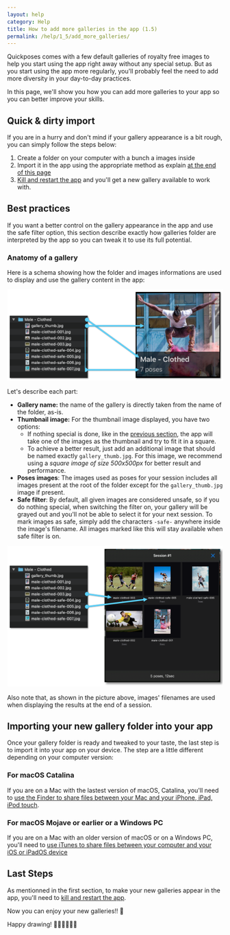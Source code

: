 ```yaml
---
layout: help
category: Help
title: How to add more galleries in the app (1.5)
permalink: /help/1_5/add_more_galleries/
---
```


Quickposes comes with a few default galleries of royalty free images to help you start using the app right away without any special setup. But as you start using the app more regularly, you'll probably feel the need to add more diversity in your day-to-day practices.

In this page, we'll show you how you can add more galleries to your app so you can better improve your skills. 

## Quick & dirty import

If you are in a hurry and don't mind if your gallery appearance is a bit rough, you can simply follow the steps below:

1. Create a folder on your computer with a bunch a images inside
2. Import it in the app using the appropriate method as explain [at the end of this page](#importing-your-new-gallery-folder-into-your-app)
3. [Kill and restart the app][5] and you'll get a new gallery available to work with.

## Best practices

If you want a better control on the gallery appearance in the app and use the safe filter option, this section describe exactly how galleries folder are interpreted by the app so you can tweak it to use its full potential.

### Anatomy of a gallery

Here is a schema showing how the folder and images informations are used to display and use the gallery content in the app:

![show how the file listing relate to the gallery rendering in the app][1]

Let's describe each part:

- **Gallery name:** the name of the gallery is directly taken from the name of the folder, as-is.
- **Thumbnail image:** For the thumbnail image displayed, you have two options: 
    - If nothing special is done, like in the [previous section](#quick--dirty-import), the app will take one of the images as the thumbnail and try to fit it in a square. 
    - To achieve a better result, just add an additional image that should be named exactly `gallery_thumb.jpg`. For this image, we recommend using a _square image of size 500x500px_ for better result and performance.
- **Poses images**: The images used as poses for your session includes all images present at the root of the folder except for the `gallery_thumb.jpg` image if present.
- **Safe filter**: By default, all given images are considered unsafe, so if you do nothing special, when switching the filter on, your gallery will be grayed out and you'll not be able to select it for your next session. To mark images as safe, simply add the characters `-safe-` anywhere inside the image's filename. All images marked like this will stay available when safe filter is on.

![show how the image names are used in the app's session results][2]

Also note that, as shown in the picture above, images' filenames are used when displaying the results at the end of a session.

## Importing your new gallery folder into your app

Once your gallery folder is ready and tweaked to your taste, the last step is to import it into your app on your device. The step are a little different depending on your computer version:

### For macOS Catalina

If you are on a Mac with the lastest version of macOS, Catalina, you'll need to [use the Finder to share files between your Mac and your iPhone, iPad, iPod touch][3].

### For macOS Mojave or earlier or a Windows PC

If you are on a Mac with an older version of macOS or on a Windows PC, you'll need to [use iTunes to share files between your computer and your iOS or iPadOS device][4]

## Last Steps

As mentionned in the first section, to make your new galleries appear in the app, you'll need to [kill and restart the app][5].

Now you can enjoy your new galleries!! 🎉

Happy drawing! 👨🏻‍🎨🧑🏾‍🎨

[1]: ../../img/help/anatomy-gallery.png "Anatomy of a gallery"
[2]: ../../img/help/image-name-usage.png "How image names are used"
[3]: https://support.apple.com/en-us/HT210598 "Use the Finder to share files between your Mac and your iPhone, iPad, iPod touch"
[4]: https://support.apple.com/en-us/HT201301 "Use iTunes to share files between your computer and your iOS or iPadOS device"
[5]: https://support.apple.com/en-us/HT201330 "How to force an app to close on your iPhone, iPad, or iPod touch"